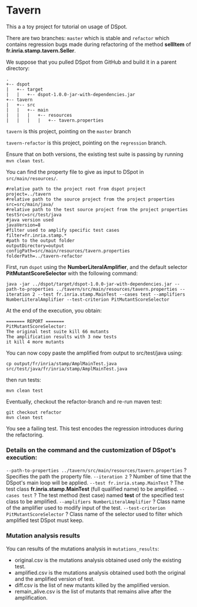 # Tavern

This a a toy project for tutorial on usage of DSpot.

There are two branches: `master` which is stable and `refactor` which contains regression bugs made during refactoring of the method **sellItem** of **fr.inria.stamp.tavern.Seller**.

We suppose that you pulled DSpot from GitHub and build it in a parent directory:
```
.
+-- dspot
|   +-- target
|   |   +-- dspot-1.0.0-jar-with-dependencies.jar
+-- tavern
|   +-- src
|   |   +-- main
|   |   |   +-- resources
|   |   |   |   +-- tavern.properties
```

`tavern` is this project, pointing on the `master` branch

`tavern-refactor` is this project, pointing on the `regression` branch.

Ensure that on both versions, the existing test suite is passing by running `mvn clean test`.

You can find the property file to give as input to DSpot in `src/main/resources/`.
```
#relative path to the project root from dspot project
project=../tavern
#relative path to the source project from the project properties
src=src/main/java/
#relative path to the test source project from the project properties
testSrc=src/test/java
#java version used
javaVersion=8
#filter used to amplify specific test cases
filter=fr.inria.stamp.*
#path to the output folder
outputDirectory=output
configPath=src/main/resources/tavern.properties
folderPath=../tavern-refactor
```

First, run `dspot` using the **NumberLiteralAmplifier**, and the default selector **PitMutantScoreSelector** with the following command:

```
java -jar ../dspot/target/dspot-1.0.0-jar-with-dependencies.jar --path-to-properties ../tavern/src/main/resources/tavern.properties --iteration 2 --test fr.inria.stamp.MainTest --cases test --amplifiers NumberLiteralAmplifier --test-criterion PitMutantScoreSelector
```

At the end of the execution, you obtain:
```
======= REPORT =======
PitMutantScoreSelector:
The original test suite kill 66 mutants
The amplification results with 3 new tests
it kill 4 more mutants
```

You can now copy paste the amplified from output to src/test/java using:

```
cp output/fr/inria/stamp/AmplMainTest.java src/test/java/fr/inria/stamp/AmplMainTest.java
```

then run tests:

```
mvn clean test
```

Eventually, checkout the refactor-branch and re-run maven test:

```
git checkout refactor
mvn clean test
```

You see a failing test. This test encodes the regression introduces during the refactoring.

### Details on the command and the customization of DSpot's execution:

`--path-to-properties ../tavern/src/main/resources/tavern.properties` ? Specifies the path the property file.
`--iteration 2` ? Number of time that the DSpot's main loop will be applied.
`--test fr.inria.stamp.MainTest` ? The test class **fr.inria.stamp.MainTest** (full qualified name) to be amplified.
`--cases test` ? The test method (test case) named **test** of the specified test class to be amplified.
`--amplifiers NumberLiteralAmplifier` ? Class name of the amplifier used to modify input of the test.
`--test-criterion PitMutantScoreSelector` ? Class name of the selector used to filter which amplified test DSpot must keep.

### Mutation analysis results

You can results of the mutations analysis in `mutations_results`:

* original.csv is the mutations analysis obtained used only the existing test.
* amplified.csv is the mutations analysis obtained used both the original and the amplified version of test.
* diff.csv is the list of new mutants killed by the amplified version.
* remain_alive.csv is the list of mutants that remains alive after the amplification.
